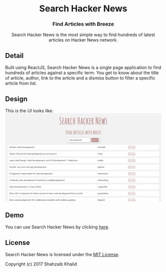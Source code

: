 <h1 align="center">Search Hacker News</h1>
<h3 align="center">Find Articles with Breeze</h3>

<p align="center">Search Hacker News is the most simple way to find hundreds of latest articles on Hacker News network.</p>

## Detail
Built using ReactJS, Search Hacker News is a single page application to find hundreds of articles against a specific term. You get to know about the title of article, author, link to the article and a dismiss button to filter a specific article from list.

## Design
This is the UI looks like:
![search hacker news](./build/static/images/search-hacker-news.png)

## Demo
You can use Search Hacker News by clicking [here](https://shahzaibkhalid.github.io/search-hacker-news/).

## License
Search Hacker News is licensed under the [MIT License](https://github.com/shahzaibkhalid/search-hacker-news/blob/master/LICENSE.txt).

Copyright (c) 2017 Shahzaib Khalid